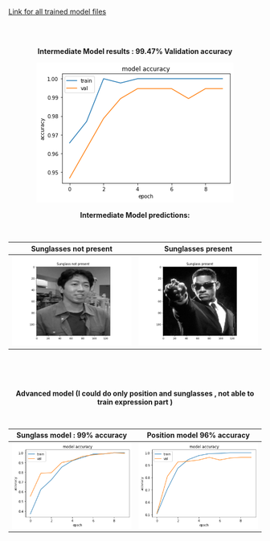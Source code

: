 
<p align="center">

[Link for all trained model files](https://drive.google.com/drive/folders/1-juc-o1IevhL_FL7CcbjUjeFYctu8eYL?usp=sharing)

<br/>
<br/>

<p align="center">
	<b>Intermediate Model results : 99.47% Validation accuracy</b>
</p>
<p align="center">
  <img  src="intermediate_result.png">
</p>
</p>

<p>
<p align="center">
	<b>Intermediate Model predictions:</b>
</p>	
<br>

<p align="center">

Sunglasses not present         |  Sunglasses present
:-------------------------:|:-------------------------:
![](intermediate1.png)  |  ![](intermediate2.png)

</p>

<br/>
<br/>
<br/>

<p align="center">
	<b>Advanced model (I could do only position and sunglasses , not able to train expression part )</b>
</p>

<br/>

<p align="center">

Sunglass model : 99% accuracy           |  Position model 96% accuracy
:-----------------------------------:|:------------------------------:
![](advanced_plot.png)  |  ![](advanced_plot2.png)

</p>

</p>